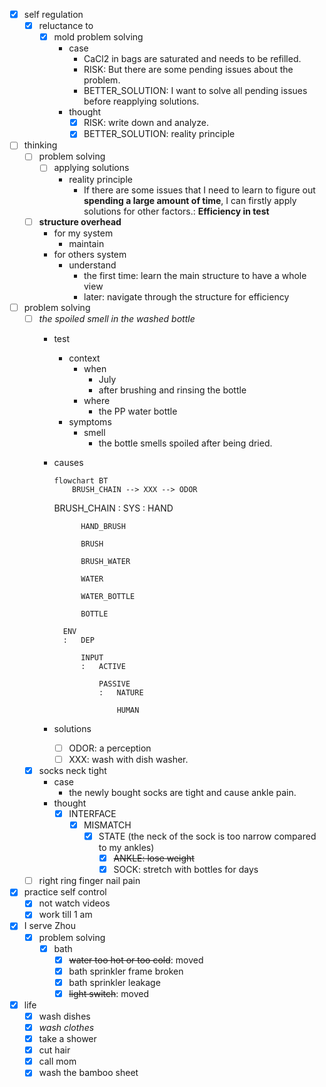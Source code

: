 - [x] self regulation
    - [x] reluctance to
        - [x] mold problem solving
            - case
                - CaCl2 in bags are saturated and needs to be refilled.
                - RISK: But there are some pending issues about the problem.
                - BETTER_SOLUTION: I want to solve all pending issues before reapplying solutions.
            - thought
                - [x] RISK: write down and analyze.
                - [x] BETTER_SOLUTION: reality principle 
- [ ] thinking
    - [ ] problem solving
        - [ ] applying solutions
            - reality principle
                - If there are some issues that I need to learn to figure out **spending a large amount of time**, I can firstly apply solutions for other factors.: **Efficiency in test**
    - [ ] **structure overhead**
        - for my system
            - maintain
        - for others system
            - understand
                - the first time: learn the main structure to have a whole view
                - later: navigate through the structure for efficiency
- [ ] problem solving
    - [ ] *the spoiled smell in the washed bottle*
        - test
            - context
                - when
                    - July
                    - after brushing and rinsing the bottle
                - where
                    - the PP water bottle
            - symptoms
                - smell
                    - the bottle smells spoiled after being dried.
        - causes
            ```mermaid
            flowchart BT
                BRUSH_CHAIN --> XXX --> ODOR
            ```
            BRUSH_CHAIN
            :   SYS
                :   HAND

                    HAND_BRUSH

                    BRUSH

                    BRUSH_WATER

                    WATER

                    WATER_BOTTLE

                    BOTTLE

                ENV
                :   DEP

                    INPUT
                    :   ACTIVE
                    
                        PASSIVE
                        :   NATURE

                            HUMAN

        - solutions
            - [ ] ODOR: a perception
            - [ ] XXX: wash with dish washer.
    - [x] socks neck tight
        - case
            - the newly bought socks are tight and cause ankle pain.
        - thought
            - [x] INTERFACE
                - [x] MISMATCH
                    - [x] STATE (the neck of the sock is too narrow compared to my ankles)
                        - [x] ~~ANKLE: lose weight~~
                        - [x] SOCK: stretch with bottles for days
    - [ ] right ring finger nail pain
- [x] practice self control
    - [x] not watch videos
    - [x] work till 1 am
- [x] I serve Zhou
    - [x] problem solving
        - [x] bath
            - [x] ~~water too hot or too cold~~: moved
            - [x] bath sprinkler frame broken
            - [x] bath sprinkler leakage
            - [x] ~~light switch~~: moved
- [x] life
    - [x] wash dishes
    - [x] *wash clothes*
    - [x] take a shower
    - [x] cut hair
    - [x] call mom
    - [x] wash the bamboo sheet